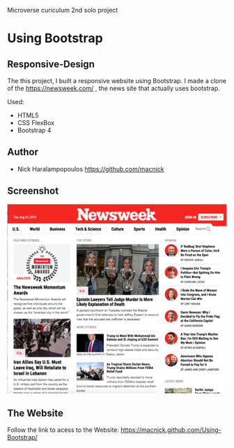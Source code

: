 Microverse curiculum 2nd solo project

# Using Bootstrap

## Responsive-Design

The this project, I built a responsive website using Bootstrap. I made a clone of the https://newsweek.com/ , the news site that actually uses bootstrap.

Used:

- HTML5
- CSS FlexBox
- Bootstrap 4

## Author

- Nick Haralampopoulos https://github.com/macnick

## Screenshot

![screenshot](assets/img/screenshot.png)

## The Website

Follow the link to acess to the Website: https://macnick.github.com/Using-Bootstrap/
